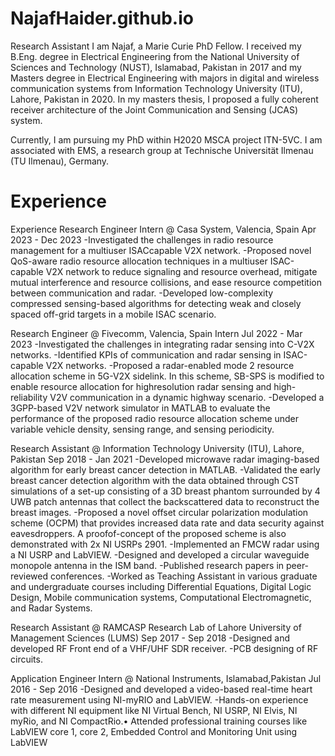# NajafHaider.github.io
Research Assistant
I am Najaf, a Marie Curie PhD Fellow. I received my B.Eng. degree in Electrical Engineering from the National University of Sciences and Technology (NUST), Islamabad, Pakistan in 2017 and my Masters degree in Electrical Engineering with majors in digital and wireless communication systems from Information Technology University (ITU), Lahore, Pakistan in 2020. In my masters thesis, I proposed a fully coherent receiver architecture of the Joint Communication and Sensing (JCAS) system.

Currently, I am pursuing my PhD within H2020 MSCA project ITN-5VC. I am associated with EMS, a research group at Technische Universität Ilmenau (TU Ilmenau), Germany.

# Experience
Experience
Research Engineer Intern @ Casa System, Valencia, Spain                                                  Apr 2023 - Dec 2023
-Investigated the challenges in radio resource management for a multiuser ISACcapable V2X network.
-Proposed novel QoS-aware radio resource allocation techniques in a multiuser ISAC-capable V2X network to reduce signaling and resource overhead, mitigate mutual interference and resource collisions, and ease resource competition between communication and radar.
-Developed low-complexity compressed sensing-based algorithms for detecting weak and closely spaced off-grid targets in a mobile ISAC scenario.

Research Engineer @ Fivecomm, Valencia, Spain Intern                                                     Jul 2022 - Mar 2023
-Investigated the challenges in integrating radar sensing into C-V2X networks.
-Identified KPIs of communication and radar sensing in ISAC-capable V2X networks.
-Proposed a radar-enabled mode 2 resource allocation scheme in 5G-V2X sidelink. In this scheme, SB-SPS is modified to enable resource allocation for highresolution radar sensing and high-reliability V2V communication in a dynamic highway scenario.
-Developed a 3GPP-based V2V network simulator in MATLAB to evaluate the performance of the proposed radio resource allocation scheme under variable vehicle density, sensing range, and sensing periodicity.

Research Assistant @ Information Technology University (ITU), Lahore, Pakistan                           Sep 2018 - Jan 2021
-Developed microwave radar imaging-based algorithm for early breast cancer detection in MATLAB.
-Validated the early breast cancer detection algorithm with the data obtained through CST simulations of a set-up consisting of a 3D breast phantom surrounded by 4 UWB patch antennas that collect the backscattered data to reconstruct the breast images.
-Proposed a novel offset circular polarization modulation scheme (OCPM) that provides increased data rate and data security against eavesdroppers. A proofof-concept of the proposed scheme is also demonstrated with 2x NI USRPs 2901.
-Implemented an FMCW radar using a NI USRP and LabVIEW.
-Designed and developed a circular waveguide monopole antenna in the ISM band.
-Published research papers in peer-reviewed conferences.
-Worked as Teaching Assistant in various graduate and undergraduate courses including Differential Equations, Digital Logic Design, Mobile communication systems, Computational Electromagnetic, and Radar Systems.

Research Assistant @ RAMCASP Research Lab of Lahore University of Management Sciences (LUMS)              Sep 2017 - Sep 2018
-Designed and developed RF Front end of a VHF/UHF SDR receiver.
-PCB designing of RF circuits. 

Application Engineer Intern @ National Instruments, Islamabad,Pakistan                                    Jul 2016 - Sep 2016
-Designed and developed a video-based real-time heart rate measurement using NI-myRIO and LabVIEW.
-Hands-on experience with different NI equipment like NI Virtual Bench, NI USRP, NI Elvis, NI myRio, and NI CompactRio.• Attended professional training courses like LabVIEW core 1, core 2, Embedded Control and Monitoring Unit using LabVIEW
